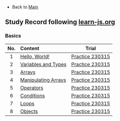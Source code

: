 * Back to [Main](https://github.com/JoonHyeok-hozy-Kim/program_languages#readme)

## Study Record following [learn-js.org](https://www.learn-js.org/)

### Basics
|No.|Content|Trial|
|:-:|:------|:---:|
|1  |[Hello, World!](https://www.learn-js.org/en/Hello%2C_World%21) | [Practice 230315](https://github.com/JoonHyeok-hozy-Kim/program_languages/blob/main/JavaScript/learn_js/practices/basic/01.js) |
|2  |[Variables and Types](https://www.learn-js.org/en/Variables_and_Types) | [Practice 230315](https://github.com/JoonHyeok-hozy-Kim/program_languages/blob/main/JavaScript/learn_js/practices/basic/02.js) |
|3  |[Arrays](https://www.learn-js.org/en/Arrays) | [Practice 230315](https://github.com/JoonHyeok-hozy-Kim/program_languages/blob/main/JavaScript/learn_js/practices/basic/03.js) |
|4  |[Manipulating Arrays](https://www.learn-js.org/en/Manipulating_Arrays) | [Practice 230315](https://github.com/JoonHyeok-hozy-Kim/program_languages/blob/main/JavaScript/learn_js/practices/basic/04.js) |
|5  |[Operators](https://www.learn-js.org/en/Operators) | [Practice 230315](https://github.com/JoonHyeok-hozy-Kim/program_languages/blob/main/JavaScript/learn_js/practices/basic/05.js) |
|6  |[Conditions](https://www.learn-js.org/en/Conditions) | [Practice 230315](https://github.com/JoonHyeok-hozy-Kim/program_languages/blob/main/JavaScript/learn_js/practices/basic/06.js) |
|7  |[Loops](https://www.learn-js.org/en/Loops) | [Practice 230315](https://github.com/JoonHyeok-hozy-Kim/program_languages/blob/main/JavaScript/learn_js/practices/basic/07.js) |
|8  |[Objects](https://www.learn-js.org/en/Objects) | [Practice 230315](https://github.com/JoonHyeok-hozy-Kim/program_languages/blob/main/JavaScript/learn_js/practices/basic/08.js) |